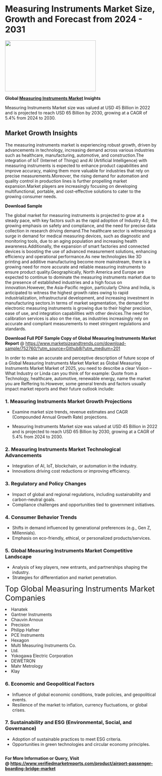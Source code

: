 <H1>Measuring Instruments Market Size, Growth and Forecast from 2024 - 2031</H1><img class="aligncenter size-medium wp-image-584254" src="https://thirdeyenews.in/wp-content/uploads/2024/09/Global-Market-Research-300x168.jpeg" alt="" width="300" height="168" /><p><strong>Global&nbsp;<a href="https://www.marketsizeandtrends.com/download-sample/752760/?utm_source=Github8j?utm_medium=201">Measuring Instruments Market</a> Insights</strong></p><p>Measuring Instruments Market size was valued at USD 45 Billion in 2022 and is projected to reach USD 65 Billion by 2030, growing at a CAGR of 5.4% from 2024 to 2030.</p><p><h2>Market Growth Insights</h2> <p>The measuring instruments market is experiencing robust growth, driven by advancements in technology, increasing demand across various industries such as healthcare, manufacturing, automotive, and construction.The integration of IoT (Internet of Things) and AI (Artificial Intelligence) with measuring instruments is expected to enhance product capabilities and improve accuracy, making them more valuable for industries that rely on precise measurements.Moreover, the rising demand for automation and quality control in production lines is further propelling market expansion.Market players are increasingly focusing on developing multifunctional, portable, and cost-effective solutions to cater to the growing consumer needs.</p> <p><strong>Download Sample</strong></p> <p>The global market for measuring instruments is projected to grow at a steady pace, with key factors such as the rapid adoption of Industry 4.0, the growing emphasis on safety and compliance, and the need for precise data collection in research driving demand.The healthcare sector is witnessing a surge in demand for medical measuring devices, such as diagnostic and monitoring tools, due to an aging population and increasing health awareness.Additionally, the expansion of smart factories and connected devices is boosting the use of advanced measurement solutions, enhancing efficiency and operational performance.As new technologies like 3D printing and additive manufacturing become more mainstream, there is a growing need for more accurate and reliable measuring instruments to ensure product quality.Geographically, North America and Europe are expected to continue to dominate the measuring instruments market due to the presence of established industries and a high focus on innovation.However, the Asia-Pacific region, particularly China and India, is anticipated to witness the highest growth rates owing to rapid industrialization, infrastructural development, and increasing investment in manufacturing sectors.In terms of market segmentation, the demand for electronic measuring instruments is growing due to their higher precision, ease of use, and integration capabilities with other devices.The need for calibration services is also on the rise, as industries increasingly rely on accurate and compliant measurements to meet stringent regulations and standards.<p><span class=""><strong>Download Full PDF Sample Copy of Global Measuring Instruments Market Report</strong> @ <a href="https://www.marketsizeandtrends.com/download-sample/752760/?utm_source=Github8j?utm_medium=201" target="_blank">https://www.marketsizeandtrends.com/download-sample/752760/?utm_source=Github8j?utm_medium=201</a></span></p><p>In order to make an accurate and perceptive description of future scope of a Global&nbsp;Measuring Instruments Market Market as Global&nbsp;Measuring Instruments Market Market of 2025, you need to describe a clear Vision &ndash; What Industry or Linda can you think of for example: Quote from a Technology, healthcare, automotive, renewable energy, name the market you are Reffering to.However, some general trends and factors usually impact market reports and their future outlook include:</p><h3>1.&nbsp;<strong>Measuring Instruments Market Growth Projections</strong></h3><ul><li>Examine market size trends, revenue estimates and CAGR (Compounded Annual Growth Rate) projections.</li><li><p>Measuring Instruments Market size was valued at USD 45 Billion in 2022 and is projected to reach USD 65 Billion by 2030, growing at a CAGR of 5.4% from 2024 to 2030.</p></li></ul><h3>2.&nbsp;<strong>Measuring Instruments Market Technological Advancements</strong></h3><ul><li>Integration of AI, IoT, blockchain, or automation in the industry.</li><li>Innovations driving cost reductions or improving efficiency.</li></ul><h3>3.&nbsp;<strong>Regulatory and Policy Changes</strong></h3><ul><li>Impact of global and regional regulations, including sustainability and carbon-neutral goals.</li><li>Compliance challenges and opportunities tied to government initiatives.</li></ul><h3>4.&nbsp;<strong>Consumer Behavior Trends</strong></h3><ul><li>Shifts in demand influenced by generational preferences (e.g., Gen Z, Millennials).</li><li>Emphasis on eco-friendly, ethical, or personalized products/services.</li></ul><h3>5.&nbsp;<strong>Global Measuring Instruments Market Competitive Landscape</strong></h3><ul><li>Analysis of key players, new entrants, and partnerships shaping the industry.</li><li>Strategies for differentiation and market penetration.</li></ul><p data-pm-slice="1 1 []"><span style="color: inherit; font-family: inherit; font-size: 25px;">Top Global Measuring Instruments Market Companies</span></p><div class="" data-test-id=""><p><li>Hanatek</li><li> Gantner Instruments</li><li> Chauvin Arnoux</li><li> Precision</li><li> Philipp Hafner</li><li> PCE Instruments</li><li> Hexagon</li><li> Multi Measuring Instruments Co.</li><li>Ltd.</li><li> Yokogawa Electric Corporation</li><li> DEWETRON</li><li> Mahr Metrology</li><li> Klay</li></p></div><h3>6.&nbsp;<strong>Economic and Geopolitical Factors</strong></h3><ul><li>Influence of global economic conditions, trade policies, and geopolitical events.</li><li>Resilience of the market to inflation, currency fluctuations, or global crises.</li></ul><h3>7.&nbsp;<strong>Sustainability and ESG (Environmental, Social, and Governance)</strong></h3><ul><li>Adoption of sustainable practices to meet ESG criteria.</li><li>Opportunities in green technologies and circular economy principles.</li></ul><h2><strong style="font-size: 14px;">For More Information or Query, Visit @&nbsp;</strong><a style="background-color: #ffffff; font-size: 14px;" href="https://www.marketsizeandtrends.com/report/measuring-instruments-market/" target="_blank">https://www.verifiedmarketreports.com/product/airport-passenger-boarding-bridge-market</a></h2>